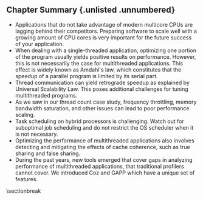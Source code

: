 ## Chapter Summary {.unlisted .unnumbered}

* Applications that do not take advantage of modern multicore CPUs are lagging behind their competitors. Preparing software to scale well with a growing amount of CPU cores is very important for the future success of your application.
* When dealing with a single-threaded application, optimizing one portion of the program usually yields positive results on performance. However, this is not necessarily the case for multithreaded applications. This effect is widely known as Amdahl's law, which constitutes that the speedup of a parallel program is limited by its serial part.
* Thread communication can yield retrograde speedup as explained by Universal Scalability Law. This poses additional challenges for tuning multithreaded programs. 
* As we saw in our thread count case study, frequency throttling, memory bandwidth saturation, and other issues can lead to poor performance scaling.
* Task scheduling on hybrid processors is challenging. Watch out for suboptimal job scheduling and do not restrict the OS scheduler when it is not necessary.
* Optimizing the performance of multithreaded applications also involves detecting and mitigating the effects of cache coherence, such as true sharing and false sharing.
* During the past years, new tools emerged that cover gaps in analyzing performance of multithreaded applications, that traditional profilers cannot cover. We introduced Coz and GAPP which have a unique set of features.

\sectionbreak
